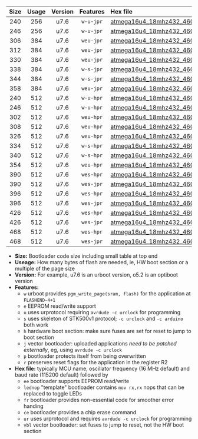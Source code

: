 |Size|Usage|Version|Features|Hex file|
|:-:|:-:|:-:|:-:|:--|
|240|256|u7.6|`w-u-jpr`|[atmega16u4_18mhz432_460800bps_ur_vbl.hex](https://raw.githubusercontent.com/stefanrueger/urboot/main/atmega16u4_18mhz432_460800bps_ur_vbl.hex)|
|246|256|u7.6|`w-u-jpr`|[atmega16u4_18mhz432_460800bps_lednop_ur_vbl.hex](https://raw.githubusercontent.com/stefanrueger/urboot/main/atmega16u4_18mhz432_460800bps_lednop_ur_vbl.hex)|
|306|384|u7.6|`weu-jpr`|[atmega16u4_18mhz432_460800bps_ee_ur_vbl.hex](https://raw.githubusercontent.com/stefanrueger/urboot/main/atmega16u4_18mhz432_460800bps_ee_ur_vbl.hex)|
|312|384|u7.6|`weu-jpr`|[atmega16u4_18mhz432_460800bps_ee_lednop_ur_vbl.hex](https://raw.githubusercontent.com/stefanrueger/urboot/main/atmega16u4_18mhz432_460800bps_ee_lednop_ur_vbl.hex)|
|330|384|u7.6|`weu-jpr`|[atmega16u4_18mhz432_460800bps_ee_lednop_fr_ur_vbl.hex](https://raw.githubusercontent.com/stefanrueger/urboot/main/atmega16u4_18mhz432_460800bps_ee_lednop_fr_ur_vbl.hex)|
|338|384|u7.6|`w-s-jpr`|[atmega16u4_18mhz432_460800bps_vbl.hex](https://raw.githubusercontent.com/stefanrueger/urboot/main/atmega16u4_18mhz432_460800bps_vbl.hex)|
|344|384|u7.6|`w-s-jpr`|[atmega16u4_18mhz432_460800bps_lednop_vbl.hex](https://raw.githubusercontent.com/stefanrueger/urboot/main/atmega16u4_18mhz432_460800bps_lednop_vbl.hex)|
|358|384|u7.6|`weu-jpr`|[atmega16u4_18mhz432_460800bps_ee_lednop_fr_ce_ur_vbl.hex](https://raw.githubusercontent.com/stefanrueger/urboot/main/atmega16u4_18mhz432_460800bps_ee_lednop_fr_ce_ur_vbl.hex)|
|240|512|u7.6|`w-u-hpr`|[atmega16u4_18mhz432_460800bps_ur.hex](https://raw.githubusercontent.com/stefanrueger/urboot/main/atmega16u4_18mhz432_460800bps_ur.hex)|
|246|512|u7.6|`w-u-hpr`|[atmega16u4_18mhz432_460800bps_lednop_ur.hex](https://raw.githubusercontent.com/stefanrueger/urboot/main/atmega16u4_18mhz432_460800bps_lednop_ur.hex)|
|302|512|u7.6|`weu-hpr`|[atmega16u4_18mhz432_460800bps_ee_ur.hex](https://raw.githubusercontent.com/stefanrueger/urboot/main/atmega16u4_18mhz432_460800bps_ee_ur.hex)|
|308|512|u7.6|`weu-hpr`|[atmega16u4_18mhz432_460800bps_ee_lednop_ur.hex](https://raw.githubusercontent.com/stefanrueger/urboot/main/atmega16u4_18mhz432_460800bps_ee_lednop_ur.hex)|
|326|512|u7.6|`weu-hpr`|[atmega16u4_18mhz432_460800bps_ee_lednop_fr_ur.hex](https://raw.githubusercontent.com/stefanrueger/urboot/main/atmega16u4_18mhz432_460800bps_ee_lednop_fr_ur.hex)|
|334|512|u7.6|`w-s-hpr`|[atmega16u4_18mhz432_460800bps.hex](https://raw.githubusercontent.com/stefanrueger/urboot/main/atmega16u4_18mhz432_460800bps.hex)|
|340|512|u7.6|`w-s-hpr`|[atmega16u4_18mhz432_460800bps_lednop.hex](https://raw.githubusercontent.com/stefanrueger/urboot/main/atmega16u4_18mhz432_460800bps_lednop.hex)|
|354|512|u7.6|`weu-hpr`|[atmega16u4_18mhz432_460800bps_ee_lednop_fr_ce_ur.hex](https://raw.githubusercontent.com/stefanrueger/urboot/main/atmega16u4_18mhz432_460800bps_ee_lednop_fr_ce_ur.hex)|
|390|512|u7.6|`wes-hpr`|[atmega16u4_18mhz432_460800bps_ee.hex](https://raw.githubusercontent.com/stefanrueger/urboot/main/atmega16u4_18mhz432_460800bps_ee.hex)|
|390|512|u7.6|`wes-jpr`|[atmega16u4_18mhz432_460800bps_ee_vbl.hex](https://raw.githubusercontent.com/stefanrueger/urboot/main/atmega16u4_18mhz432_460800bps_ee_vbl.hex)|
|396|512|u7.6|`wes-hpr`|[atmega16u4_18mhz432_460800bps_ee_lednop.hex](https://raw.githubusercontent.com/stefanrueger/urboot/main/atmega16u4_18mhz432_460800bps_ee_lednop.hex)|
|396|512|u7.6|`wes-jpr`|[atmega16u4_18mhz432_460800bps_ee_lednop_vbl.hex](https://raw.githubusercontent.com/stefanrueger/urboot/main/atmega16u4_18mhz432_460800bps_ee_lednop_vbl.hex)|
|426|512|u7.6|`wes-hpr`|[atmega16u4_18mhz432_460800bps_ee_lednop_fr.hex](https://raw.githubusercontent.com/stefanrueger/urboot/main/atmega16u4_18mhz432_460800bps_ee_lednop_fr.hex)|
|426|512|u7.6|`wes-jpr`|[atmega16u4_18mhz432_460800bps_ee_lednop_fr_vbl.hex](https://raw.githubusercontent.com/stefanrueger/urboot/main/atmega16u4_18mhz432_460800bps_ee_lednop_fr_vbl.hex)|
|468|512|u7.6|`wes-hpr`|[atmega16u4_18mhz432_460800bps_ee_lednop_fr_ce.hex](https://raw.githubusercontent.com/stefanrueger/urboot/main/atmega16u4_18mhz432_460800bps_ee_lednop_fr_ce.hex)|
|468|512|u7.6|`wes-jpr`|[atmega16u4_18mhz432_460800bps_ee_lednop_fr_ce_vbl.hex](https://raw.githubusercontent.com/stefanrueger/urboot/main/atmega16u4_18mhz432_460800bps_ee_lednop_fr_ce_vbl.hex)|

- **Size:** Bootloader code size including small table at top end
- **Useage:** How many bytes of flash are needed, ie, HW boot section or a multiple of the page size
- **Version:** For example, u7.6 is an urboot version, o5.2 is an optiboot version
- **Features:**
  + `w` urboot provides `pgm_write_page(sram, flash)` for the application at `FLASHEND-4+1`
  + `e` EEPROM read/write support
  + `u` uses urprotocol requiring `avrdude -c urclock` for programming
  + `s` uses skeleton of STK500v1 protocol; `-c urclock` and `-c arduino` both work
  + `h` hardware boot section: make sure fuses are set for reset to jump to boot section
  + `j` vector bootloader: uploaded applications *need to be patched externally*, eg, using `avrdude -c urclock`
  + `p` bootloader protects itself from being overwritten
  + `r` preserves reset flags for the application in the register R2
- **Hex file:** typically MCU name, oscillator frequency (16 MHz default) and baud rate (115200 default) followed by
  + `ee` bootloader supports EEPROM read/write
  + `lednop` "template" bootloader contains `mov rx,rx` nops that can be replaced to toggle LEDs
  + `fr` bootloader provides non-essential code for smoother error handing
  + `ce` bootloader provides a chip erase command
  + `ur` uses urprotocol and requires `avrdude -c urclock` for programming
  + `vbl` vector bootloader: set fuses to jump to reset, not the HW boot section
